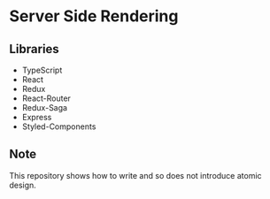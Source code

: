 # Server Side Rendering

## Libraries

- TypeScript
- React
- Redux
- React-Router
- Redux-Saga
- Express
- Styled-Components

## Note

This repository shows how to write and so does not introduce atomic design.
